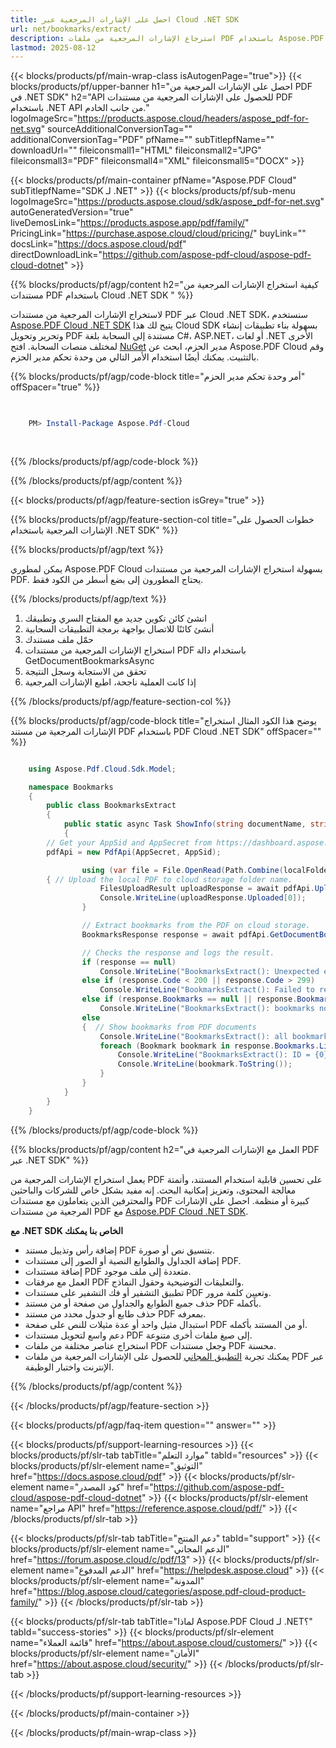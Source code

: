 ```yaml
---
title: احصل على الإشارات المرجعية عبر Cloud .NET SDK
url: net/bookmarks/extract/
description: استرجاع الإشارات المرجعية من ملفات PDF باستخدام Aspose.PDF Cloud SDK لـ .NET. تحسين قابلية الاكتشاف والفهرسة.
lastmod: 2025-08-12
---
```


{{< blocks/products/pf/main-wrap-class isAutogenPage="true">}}
{{< blocks/products/pf/upper-banner h1="احصل على الإشارات المرجعية من PDF في .NET SDK" h2="API للحصول على الإشارات المرجعية من مستندات PDF باستخدام .NET API من جانب الخادم." logoImageSrc="https://products.aspose.cloud/headers/aspose_pdf-for-net.svg" sourceAdditionalConversionTag="" additionalConversionTag="PDF" pfName="" subTitlepfName="" downloadUrl="" fileiconsmall1="HTML" fileiconsmall2="JPG" fileiconsmall3="PDF" fileiconsmall4="XML" fileiconsmall5="DOCX" >}}

{{< blocks/products/pf/main-container pfName="Aspose.PDF Cloud" subTitlepfName="SDK لـ .NET" >}}
{{< blocks/products/pf/sub-menu logoImageSrc="https://products.aspose.cloud/sdk/aspose_pdf-for-net.svg"
autoGeneratedVersion="true"
liveDemosLink="https://products.aspose.app/pdf/family/" PricingLink="https://purchase.aspose.cloud/cloud/pricing/" buyLink="" docsLink="https://docs.aspose.cloud/pdf" directDownloadLink="https://github.com/aspose-pdf-cloud/aspose-pdf-cloud-dotnet" >}}

{{% blocks/products/pf/agp/content h2="كيفية استخراج الإشارات المرجعية من مستندات PDF باستخدام Cloud .NET SDK " %}}

لاستخراج الإشارات المرجعية من مستندات PDF عبر Cloud .NET SDK، سنستخدم
[Aspose.PDF Cloud .NET SDK](https://products.aspose.cloud/pdf/net/)
يتيح لك هذا Cloud SDK بسهولة بناء تطبيقات إنشاء وتحرير وتحويل PDF مستندة إلى السحابة بلغة C#، ASP.NET، أو لغات .NET الأخرى لمختلف منصات السحابة. افتح
[NuGet](https://www.nuget.org/packages/Aspose.Pdf-Cloud)
مدير الحزم، ابحث عن
Aspose.PDF Cloud
وقم بالتثبيت. يمكنك أيضًا استخدام الأمر التالي من وحدة تحكم مدير الحزم.

{{% blocks/products/pf/agp/code-block title="أمر وحدة تحكم مدير الحزم" offSpacer="true" %}}

```powershell

     
    PM> Install-Package Aspose.Pdf-Cloud
     
     

```

{{% /blocks/products/pf/agp/code-block %}}

{{% /blocks/products/pf/agp/content %}}

{{< blocks/products/pf/agp/feature-section isGrey="true" >}}

{{% blocks/products/pf/agp/feature-section-col title="خطوات الحصول على الإشارات المرجعية باستخدام .NET SDK" %}}

{{% blocks/products/pf/agp/text %}}

يمكن لمطوري Aspose.PDF Cloud بسهولة استخراج الإشارات المرجعية من مستندات PDF. يحتاج المطورون إلى بضع أسطر من الكود فقط.

{{% /blocks/products/pf/agp/text %}}

1. انشئ كائن تكوين جديد مع المفتاح السري وتطبيقك
1. أنشئ كائنًا للاتصال بواجهة برمجة التطبيقات السحابية
1. حمّل ملف مستندك
1. استخراج الإشارات المرجعية من مستندات PDF باستخدام دالة GetDocumentBookmarksAsync
1. تحقق من الاستجابة وسجل النتيجة
1. إذا كانت العملية ناجحة، اطبع الإشارات المرجعية

{{% /blocks/products/pf/agp/feature-section-col %}}

{{% blocks/products/pf/agp/code-block title="يوضح هذا الكود المثال استخراج الإشارات المرجعية من مستند PDF باستخدام PDF Cloud .NET SDK" offSpacer="" %}}

```cs

    using Aspose.Pdf.Cloud.Sdk.Model;

    namespace Bookmarks
    {
        public class BookmarksExtract
        {
            public static async Task ShowInfo(string documentName, string localFolder, string remoteFolder)
            {
		// Get your AppSid and AppSecret from https://dashboard.aspose.cloud (free registration required). 
		pdfApi = new PdfApi(AppSecret, AppSid);

                using (var file = File.OpenRead(Path.Combine(localFolder, documentName)))
		{ // Upload the local PDF to cloud storage folder name.
                    FilesUploadResult uploadResponse = await pdfApi.UploadFileAsync(Path.Combine(remoteFolder, documentName), documentName);
                    Console.WriteLine(uploadResponse.Uploaded[0]);
                }

                // Extract bookmarks from the PDF on cloud storage.
                BookmarksResponse response = await pdfApi.GetDocumentBookmarksAsync(documentName, folder: remoteFolder);

                // Checks the response and logs the result.
                if (response == null)
                    Console.WriteLine("BookmarksExtract(): Unexpected error!");
                else if (response.Code < 200 || response.Code > 299)
                    Console.WriteLine("BookmarksExtract(): Failed to receive bookmarks from the document.");
                else if (response.Bookmarks == null || response.Bookmarks.List == null || response.Bookmarks.List.Count == 0)
                    Console.WriteLine("BookmarksExtract(): bookmarks not found in the document.");
                else
                {  // Show bookmarks from PDF documents
                    Console.WriteLine("BookmarksExtract(): all bookmarks successfully received from the document '{0}.", documentName);
                    foreach (Bookmark bookmark in response.Bookmarks.List) {
                        Console.WriteLine("BookmarksExtract(): ID = {0}", bookmark.Links[0].Href);
                        Console.WriteLine(bookmark.ToString());
                    }
                }
            }
        }
    }

```

{{% /blocks/products/pf/agp/code-block %}}

{{% blocks/products/pf/agp/content h2="العمل مع الإشارات المرجعية في PDF عبر .NET SDK" %}}

يعمل استخراج الإشارات المرجعية من PDF على تحسين قابلية استخدام المستند، وأتمتة معالجة المحتوى، وتعزيز إمكانية البحث. إنه مفيد بشكل خاص للشركات والباحثين والمحترفين الذين يتعاملون مع مستندات PDF كبيرة أو منظمة.
احصل على الإشارات المرجعية من مستندات PDF مع [Aspose.PDF Cloud .NET SDK](https://products.aspose.cloud/pdf/net/).

**مع .NET SDK الخاص بنا يمكنك**

+ إضافة رأس وتذييل مستند PDF بتنسيق نص أو صورة.
+ إضافة الجداول والطوابع النصية أو الصور إلى مستندات PDF.
+ إضافة مستندات PDF متعددة إلى ملف موجود.
+ العمل مع مرفقات PDF والتعليقات التوضيحية وحقول النماذج.
+ تطبيق التشفير أو فك التشفير على مستندات PDF وتعيين كلمة مرور.
+ حذف جميع الطوابع والجداول من صفحة أو من مستند PDF بأكمله.
+ حذف طابع أو جدول محدد من مستند PDF بمعرفه.
+ استبدال مثيل واحد أو عدة مثيلات للنص على صفحة PDF أو من المستند بأكمله.
+ دعم واسع لتحويل مستندات PDF إلى صيغ ملفات أخرى متنوعة.
+ استخراج عناصر مختلفة من ملفات PDF وجعل مستندات PDF محسنة.
+ يمكنك تجربة [التطبيق المجاني](https://products.aspose.app/pdf/) للحصول على الإشارات المرجعية من ملفات PDF عبر الإنترنت واختبار الوظيفة.

{{% /blocks/products/pf/agp/content %}}

{{< /blocks/products/pf/agp/feature-section >}}

{{< blocks/products/pf/agp/faq-item question="" answer="" >}}

{{< blocks/products/pf/support-learning-resources >}}
{{< blocks/products/pf/slr-tab tabTitle="موارد التعلم" tabId="resources" >}}
{{< blocks/products/pf/slr-element name="التوثيق" href="https://docs.aspose.cloud/pdf" >}}
{{< blocks/products/pf/slr-element name="كود المصدر" href="https://github.com/aspose-pdf-cloud/aspose-pdf-cloud-dotnet" >}}
{{< blocks/products/pf/slr-element name="مراجع API" href="https://reference.aspose.cloud/pdf/" >}}
{{< /blocks/products/pf/slr-tab >}}

{{< blocks/products/pf/slr-tab tabTitle="دعم المنتج" tabId="support" >}}
{{< blocks/products/pf/slr-element name="الدعم المجاني" href="https://forum.aspose.cloud/c/pdf/13" >}}
{{< blocks/products/pf/slr-element name="الدعم المدفوع" href="https://helpdesk.aspose.cloud" >}}
{{< blocks/products/pf/slr-element name="المدونة" href="https://blog.aspose.cloud/categories/aspose.pdf-cloud-product-family/" >}}
{{< /blocks/products/pf/slr-tab >}}

{{< blocks/products/pf/slr-tab tabTitle="لماذا Aspose.PDF Cloud لـ .NET؟" tabId="success-stories" >}}
{{< blocks/products/pf/slr-element name="قائمة العملاء" href="https://about.aspose.cloud/customers/" >}}
{{< blocks/products/pf/slr-element name="الأمان" href="https://about.aspose.cloud/security/" >}}
{{< /blocks/products/pf/slr-tab >}}

{{< /blocks/products/pf/support-learning-resources >}}

{{< /blocks/products/pf/main-container >}}

{{< /blocks/products/pf/main-wrap-class >}}


